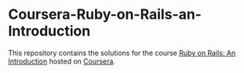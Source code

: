 Coursera-Ruby-on-Rails-an-Introduction
======================================
This repository contains the solutions for the course [Ruby on Rails: An Introduction](https://www.coursera.org/learn/ruby-on-rails-intro) hosted on [Coursera](https://www.coursera.org).
